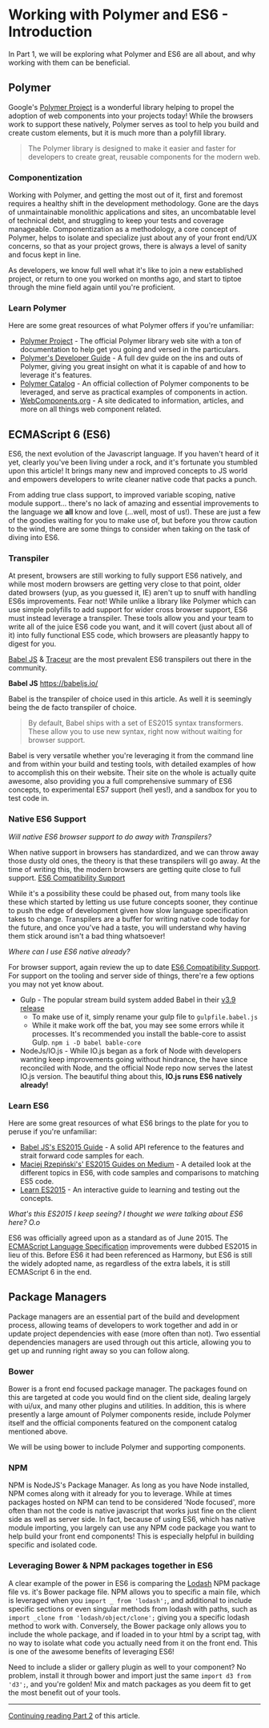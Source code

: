 # Working with Polymer and ES6 - Introduction

In Part 1, we will be exploring what Polymer and ES6 are all about, and why working with them can be beneficial.

## Polymer
Google's [Polymer Project](https://www.polymer-project.org/1.0/) is a wonderful library helping to propel the adoption
of web components into your projects today! While the browsers work to support these natively, Polymer serves as tool to
help you build and create custom elements, but it is much more than a polyfill library.

> The Polymer library is designed to make it easier and faster for developers to create great, reusable components for
the modern web.

### Componentization

Working with Polymer, and getting the most out of it, first and foremost requires a healthy shift in the development
methodology. Gone are the days of unmaintainable monolithic applications and sites, an uncombatable level of
technical debt, and struggling to keep your tests and coverage manageable. Componentization as a methodology, a core
concept of Polymer, helps to isolate and specialize just about any of your front end/UX concerns, so that as your
project grows, there is always a level of sanity and focus kept in line.

As developers, we know full well what it's like to join a new established project, or return to one you worked on
months ago, and start to tiptoe through the mine field again until you're proficient.

### Learn Polymer

Here are some great resources of what Polymer offers if you're unfamiliar:
- [Polymer Project](https://www.polymer-project.org/1.0/) - The official Polymer library web site with a ton of
documentation to help get you going and versed in the particulars.
- [Polymer's Developer Guide](https://www.polymer-project.org/1.0/docs/devguide/feature-overview.html) - A full dev
guide on the ins and outs of Polymer, giving you great insight on what it is capable of and how to leverage it's
features.
- [Polymer Catalog](https://elements.polymer-project.org/) - An official collection of Polymer components to be
leveraged, and serve as practical examples of components in action.
- [WebComponents.org](http://webcomponents.org/) - A site dedicated to information, articles, and more on all things
web component related.

## ECMAScript 6 (ES6)
ES6, the next evolution of the Javascript language. If you haven't heard of it yet, clearly you've been living under a
rock, and it's fortunate you stumbled upon this article! It brings many new and improved concepts to JS world and
empowers developers to write cleaner native code that packs a punch.

From adding true class support, to improved variable scoping, native module support... there's no lack of amazing
and essential improvements to the language we **all** know and love (...well, most of us!). These are just a
few of the goodies waiting for you to make use of, but before you throw caution to the wind, there are some things to
 consider when taking on the task of diving into ES6.

### Transpiler

At present, browsers are still working to fully support ES6 natively, and while most modern browsers are getting very
 close to that point, older dated browsers (yup, as you guessed it, IE) aren't up to snuff with handling ES6s
 improvements. Fear not! While unlike a library like Polymer which can use simple polyfills to add support for wider
 cross browser support, ES6 must instead leverage a transpiler.  These tools allow you and your team to write all of
 the juice ES6 code you want, and it will covert (just about all of it) into fully functional ES5 code, which
 browsers are pleasantly happy to digest for you.

 [Babel JS](https://babeljs.io/) & [Traceur](https://github.com/google/traceur-compiler) are the most prevalent ES6
  transpilers out there in the community.

**Babel JS** https://babeljs.io/

Babel is the transpiler of choice used in this article. As well it is seemingly being the de facto transpiler of choice.

> By default, Babel ships with a set of ES2015 syntax transformers. These allow you to use new syntax, right now
without waiting for browser support.

Babel is very versatile whether you're leveraging it from the command line and from within your build and testing
tools, with detailed examples of how to accomplish this on their website.  Their site on the whole is actually quite
awesome, also providing you a full comprehensive summary of ES6 concepts, to experimental ES7 support (hell yes!),
and a sandbox for you to test code in.

### Native ES6 Support

*Will native ES6 browser support to do away with Transpilers?*

When native support in browsers has standardized, and we can throw away those dusty old ones, the theory is that these
 transpilers will go away. At the time of writing this, the modern browsers are getting quite close to full support.
 [ES6 Compatibility Support](http://kangax.github.io/compat-table/es6/)

While it's a possibility these could be phased out, from many tools like these which started by letting us use future
concepts sooner, they continue to push the edge of development given how slow language specification takes to change.
 Transpilers are a buffer for writing native code today for the future, and once you've had a taste, you will understand
 why having them stick around isn't a bad thing whatsoever!

*Where can I use ES6 native already?*

For browser support, again review the up to date [ES6 Compatibility Support](http://kangax.github.io/compat-table/es6/).
For support on the tooling and server side of things, there're a few options you may not yet know about.

- Gulp - The popular stream build system added Babel in their
[v3.9 release](https://github.com/gulpjs/gulp/blob/master/CHANGELOG.md)
  - To make use of it, simply rename your gulp file to ```gulpfile.babel.js```
  - While it make work off the bat, you may see some errors while it processes. It's recommended you install the
  bable-core to assist Gulp. ```npm i -D babel bable-core```
- NodeJs/IO.js - While IO.js began as a fork of Node with developers wanting keep improvements going without
hindrance, the have since reconciled with Node, and the official Node repo now serves the latest IO.js version. The
beautiful thing about this, **IO.js runs ES6 natively already!**

### Learn ES6

Here are some great resources of what ES6 brings to the plate for you to peruse if you're unfamiliar:
- [Babel JS's ES2015 Guide](http://babeljs.io/docs/learn-es2015/#ecmascript-6-features) - A solid API reference to the
features and strait forward code samples for each.
- [Maciej Rzepiński's' ES2015 Guides on Medium](https://medium.com/ecmascript-2015) - A detailed look at the different
topics in ES6, with code samples and comparisons to matching ES5 code.
- [Learn ES2015](http://learnharmony.org/#) - An interactive guide to learning and testing out the concepts.

*What's this ES2015 I keep seeing? I thought we were talking about ES6 here? O.o*

ES6 was officially agreed upon as a standard as of June 2015. The
[ECMAScript Language Specification](http://www.ecma-international.org/ecma-262/6.0/) improvements were dubbed
ES2015 in lieu of this. Before ES6 it had been referenced as Harmony, but ES6 is still the widely adopted name, as
regardless of the extra labels, it is still ECMAScript 6 in the end.

## Package Managers

Package managers are an essential part of the build and development process, allowing teams of developers to work
together and add in or update project dependencies with ease (more often than not). Two essential dependencies
managers are used through out this article, allowing you to get up and running right away so you can follow along.

### Bower

Bower is a front end focused package manager. The packages found on this are targeted at code you would find
on the client side, dealing largely with ui/ux, and many other plugins and utilities. In addition, this is where
presently a large amount of Polymer components reside, include Polymer itself and the official components featured on
 the component catalog mentioned above.

 We will be using bower to include Polymer and supporting components.

### NPM

NPM is NodeJS's Package Manager. As long as you have Node installed, NPM comes along with it already for you to
leverage. While at times packages hosted on NPM can tend to be considered 'Node focused', more often than not the
code is native javascript that works just fine on the client side as well as server side. In fact, because of using
ES6, which has native module importing, you largely can use any NPM code package you want to help build your front
end components! This is especially helpful in building specific and isolated code.

### Leveraging Bower & NPM packages together in ES6
 A clear example of the power in ES6 is comparing the [Lodash](https://github.com/lodash/lodash) NPM package file vs.
  it's Bower package file. NPM allows you to specific a main file, which is leveraged when you ```import _ from
  'lodash';```, and additional to include specific sections or even singular methods from lodash with paths, such as
  ```import _clone from 'lodash/object/clone';``` giving you a specific lodash method to work with. Conversely, the
  Bower package only allows you to include the whole package, and if loaded in to your html by a script tag, with no
  way to isolate what code you actually need from it on the front end. This is one of the awesome benefits of
  leveraging ES6!

Need to include a slider or gallery plugin as well to your component? No problem, install it through bower and import
 just the same ```import d3 from 'd3';```, and you're golden! Mix and match packages as you deem fit to get the most
 benefit out of your tools.

---

[Continuing reading Part 2]() of this article.
